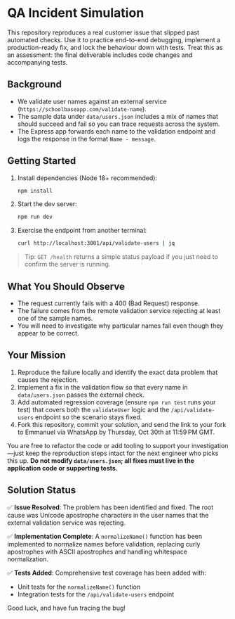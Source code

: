 # QA Incident Simulation

This repository reproduces a real customer issue that slipped past automated checks. Use it to practice end-to-end debugging, implement a production-ready fix, and lock the behaviour down with tests. Treat this as an assessment: the final deliverable includes code changes and accompanying tests.

## Background

- We validate user names against an external service (`https://schoolbaseapp.com/validate-name`).
- The sample data under `data/users.json` includes a mix of names that should succeed and fail so you can trace requests across the system.
- The Express app forwards each name to the validation endpoint and logs the response in the format `Name - message`.

## Getting Started

1. Install dependencies (Node 18+ recommended):
   ```bash
   npm install
   ```
2. Start the dev server:
   ```bash
   npm run dev
   ```
3. Exercise the endpoint from another terminal:
   ```bash
   curl http://localhost:3001/api/validate-users | jq
   ```

> Tip: `GET /health` returns a simple status payload if you just need to confirm the server is running.

## What You Should Observe

- The request currently fails with a 400 (Bad Request) response.
- The failure comes from the remote validation service rejecting at least one of the sample names.
- You will need to investigate why particular names fail even though they appear to be correct.

## Your Mission

1. Reproduce the failure locally and identify the exact data problem that causes the rejection.
2. Implement a fix in the validation flow so that every name in `data/users.json` passes the external check.
3. Add automated regression coverage (ensure `npm run test` runs your test) that covers both the `validateUser` logic and the `/api/validate-users` endpoint so the scenario stays fixed.
4. Fork this repository, commit your solution, and send the link to your fork to Emmanuel via WhatsApp by Thursday, Oct 30th at 11:59 PM GMT.

You are free to refactor the code or add tooling to support your investigation—just keep the reproduction steps intact for the next engineer who picks this up. **Do not modify `data/users.json`; all fixes must live in the application code or supporting tests.**

## Solution Status

✅ **Issue Resolved**: The problem has been identified and fixed. The root cause was Unicode apostrophe characters in the user names that the external validation service was rejecting.

✅ **Implementation Complete**: A `normalizeName()` function has been implemented to normalize names before validation, replacing curly apostrophes with ASCII apostrophes and handling whitespace normalization.

✅ **Tests Added**: Comprehensive test coverage has been added with:

- Unit tests for the `normalizeName()` function
- Integration tests for the `/api/validate-users` endpoint


Good luck, and have fun tracing the bug!
